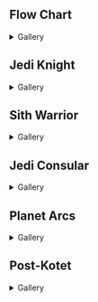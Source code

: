 ## Flow Chart
<details><summary>Gallery</summary>
<img src="img/swtor.1.0.png" />
<img src="img/swtor.1.1.png" />
<img src="img/swtor.1.2.png" />
<img src="img/swtor.1.3.png" />
<img src="img/swtor.1.4.png" />
<img src="img/swtor.2.png" />
<img src="img/swtor.3.png" />
<img src="img/swtor.4.5.png" />
<img src="img/swtor.6.png" />
<img src="img/swtor.7.png" />
</details>

## Jedi Knight
<details><summary>Gallery</summary>
<ul>
<li><a href="https://bikuluki.github.io/swtor.knight.1.0.1.tython">swtor.knight.1.0.1.tython</a></li>
<li><a href="https://bikuluki.github.io/swtor.knight.1.0.2.fleet">swtor.knight.1.0.2.fleet</a></li>
<li><a href="https://bikuluki.github.io/swtor.knight.1.0.3.coruscant">swtor.knight.1.0.3.coruscant</a></li>
<li><a href="https://bikuluki.github.io/swtor.knight.1.1.1.ord.mantell">swtor.knight.1.1.1.ord.mantell</a></li>
<li><a href="https://bikuluki.github.io/swtor.knight.1.1.2.taris">swtor.knight.1.1.2.taris</a></li>
<li><a href="https://bikuluki.github.io/swtor.knight.1.1.3.nar.shaddaa">swtor.knight.1.1.3.nar.shaddaa</a></li>
<li><a href="https://bikuluki.github.io/swtor.knight.1.1.4.abandonded.mining.facility.and.tython">swtor.knight.1.1.4.abandonded.mining.facility.and.tython</a></li>
<li><a href="https://bikuluki.github.io/swtor.knight.1.1.5.alderaan">swtor.knight.1.1.5.alderaan</a></li>
<li><a href="https://bikuluki.github.io/swtor.knight.1.1.6.tatooine">swtor.knight.1.1.6.tatooine</a></li>
<li><a href="https://bikuluki.github.io/swtor.knight.1.1.7.uphrades">swtor.knight.1.1.7.uphrades</a></li>
<li><a href="https://bikuluki.github.io/swtor.knight.1.1.8.opressor.and.tython">swtor.knight.1.1.8.opressor.and.tython</a></li>
<li><a href="https://bikuluki.github.io/swtor.knight.1.2.1.balmorra">swtor.knight.1.2.1.balmorra</a></li>
<li><a href="https://bikuluki.github.io/swtor.knight.1.2.2.quesh">swtor.knight.1.2.2.quesh</a></li>
<li><a href="https://bikuluki.github.io/swtor.knight.1.2.3.hoth">swtor.knight.1.2.3.hoth</a></li>
<li><a href="https://bikuluki.github.io/swtor.knight.1.2.4.fp.jedi.prisoner.taral.v.maelstrom.prison">swtor.knight.1.2.4.fp.jedi.prisoner.taral.v.maelstrom.prison</a></li>
<li><a href="https://bikuluki.github.io/swtor.knight.1.2.5.emperor.fortress">swtor.knight.1.2.5.emperor.fortress</a></li>
<li><a href="https://bikuluki.github.io/swtor.knight.1.3.1.belsavis">swtor.knight.1.3.1.belsavis</a></li>
<li><a href="https://bikuluki.github.io/swtor.knight.1.3.2.korriban.flame">swtor.knight.1.3.2.korriban.flame</a></li>
<li><a href="https://bikuluki.github.io/swtor.knight.1.3.3.voss">swtor.knight.1.3.3.voss</a></li>
<li><a href="https://bikuluki.github.io/swtor.knight.1.3.4.corellia">swtor.knight.1.3.4.corellia</a></li>
<li><a href="https://bikuluki.github.io/swtor.knight.1.3.5.dromund.kaas">swtor.knight.1.3.5.dromund.kaas</a></li>
</ul>
</details>

## Sith Warrior 
<details><summary>Gallery</summary><ul>
<li><a href="https://bikuluki.github.io/swtor.warrior.0.1.korriban">swtor.warrior.0.1.korriban</a></li>
<li><a href="https://bikuluki.github.io/swtor.warrior.0.2.black.talon">swtor.warrior.0.2.black.talon</a></li>
<li><a href="https://bikuluki.github.io/swtor.warrior.0.3.dromund.kaas.n.vette.n.hk">swtor.warrior.0.3.dromund.kaas.n.vette.n.hk</a></li>
<li><a href="https://bikuluki.github.io/swtor.warrior.1.1.balmorra">swtor.warrior.1.1.balmorra</a></li>
<li><a href="https://bikuluki.github.io/swtor.warrior.1.2.nar.shaddaa">swtor.warrior.1.2.nar.shaddaa</a></li>
<li><a href="https://bikuluki.github.io/swtor.warrior.1.3.orbital.station">swtor.warrior.1.3.orbital.station</a></li>
<li><a href="https://bikuluki.github.io/swtor.warrior.1.4.alderaan">swtor.warrior.1.4.alderaan</a></li>
<li><a href="https://bikuluki.github.io/swtor.warrior.1.5.tatooine">swtor.warrior.1.5.tatooine</a></li>
<li><a href="https://bikuluki.github.io/swtor.warrior.1.6.jaessa.ship">swtor.warrior.1.6.jaessa.ship</a></li>
<li><a href="https://bikuluki.github.io/swtor.warrior.1.7.hutta">swtor.warrior.1.7.hutta</a></li>
<li><a href="https://bikuluki.github.io/swtor.warrior.2.0.plan.zero">swtor.warrior.2.0.plan.zero</a></li>
<li><a href="https://bikuluki.github.io/swtor.warrior.2.1.taris">swtor.warrior.2.1.taris</a></li>
<li><a href="https://bikuluki.github.io/swtor.warrior.2.2.darth.vengean.flagship">swtor.warrior.2.2.darth.vengean.flagship</a></li>
<li><a href="https://bikuluki.github.io/swtor.warrior.2.3.hoth">swtor.warrior.2.3.hoth</a></li>
<li><a href="https://bikuluki.github.io/swtor.warrior.2.4.dromund.kaas">swtor.warrior.2.4.dromund.kaas</a></li>
<li><a href="https://bikuluki.github.io/swtor.warrior.3.1.quesh">swtor.warrior.3.1.quesh</a></li>
<li><a href="https://bikuluki.github.io/swtor.warrior.3.2.belsavis">swtor.warrior.3.2.belsavis</a></li>
<li><a href="https://bikuluki.github.io/swtor.warrior.3.3.hoth">swtor.warrior.3.3.hoth</a></li>
<li><a href="https://bikuluki.github.io/swtor.warrior.3.4.voss">swtor.warrior.3.4.voss</a></li>
<li><a href="https://bikuluki.github.io/swtor.warrior.3.5.corellia">swtor.warrior.3.5.corellia</a></li>
<li><a href="https://bikuluki.github.io/swtor.warrior.3.6.korriban">swtor.warrior.3.6.korriban</a></li>
</ul></details>

## Jedi Consular
<details><summary>Gallery</summary>
- story summary
- link gallery
</details>

## Planet Arcs
<details><summary>Gallery</summary><ul>
<li><a href="https://bikuluki.github.io/swtor.planet.01.coruscant">swtor.planet.01.coruscant</a></li>
</ul></details>

## Post-Kotet
<details><summary>Gallery</summary><ul>
<li><a href="https://bikuluki.github.io/swtor.post.kotet">swtor.post.kotet</a></li>
</ul></details>

